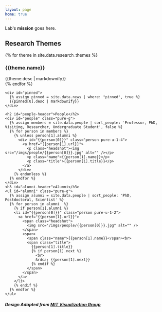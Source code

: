 ```yaml
---
layout: page
home: true
---
```

<p id="mission">
  Lab's <strong>mission</strong> goes here.
</p>

<div id="home" class="pure-g">
  <div id="themes" class="pure-u-1 pure-u-md-3-5">
    <h2>Research Themes</h2>
    {% for theme in site.data.research_themes %}
      <div id="theme-{{theme.key}}" class="theme" data-url="{{theme.url}}" data-people="{{theme.people}}">
        <!-- <img src="/themes/{{theme.key}}.png" style="max-width: 100%; height: auto; display: block; margin-top: 0;"> -->
          <div style="padding-top: 0px; border-radius: 5px; margin-bottom: 0px;">
            <div class="content">
              <h3>{{theme.name}}</h3>
              {{theme.desc | markdownify}}
            </div>
          </div>
      </div>
    {% endfor %}
  </div>

  <div class="pure-u-1 pure-u-md-2-5">

    <div id="pinned">
      {% assign pinned = site.data.news | where: "pinned", true %}
      {{pinned[0].desc | markdownify}}
    </div>

    <h2 id="people-header">People</h2>
    <div id="people" class="pure-g">
      {% assign members = site.data.people | sort_people: 'Professor, PhD, Visiting, Researcher, Undergraduate Student', false %}
      {% for person in members %}
        {% unless person[1].alumni %}
          <div id="{{person[0]}}" class="person pure-u-1-4">
            <a href="{{person[1].url}}">
              <p class="headshot"><img src="/imgs/people/{{person[0]}}.jpg" alt="" /></p>
              <p class="name">{{person[1].name}}</p>
              <p class="title">{{person[1].title}}</p>
            </a>
          </div>
        {% endunless %}
      {% endfor %}
    </div>
    <h3 id="alumni-header">Alumni</h3>
    <ul id="alumni" class="pure-g">
      {% assign alumni = site.data.people | sort_people: 'PhD, Postdoctoral, Scientist' %}
      {% for person in alumni  %}
        {% if person[1].alumni %}
        <li id="{{person[0]}}" class="person pure-u-1-2">
          <a href="{{person[1].url}}">
            <span class="headshot">
              <img src="/imgs/people/{{person[0]}}.jpg" alt="" />
            </span>
            <span>
              <span class="name">{{person[1].name}}</span><br> 
              <span class="title">
                {{person[1].title}}
                {% if person[1].next %}
                  <br>
                  &rdca; {{person[1].next}}
                {% endif %}
              </span>              
            </span>
          </a>
        </li>
        {% endif %}
      {% endfor %}
    </ul>
  </div>
</div>

<div>
  <h5>Design Adapted from <a href="https://vis.csail.mit.edu/">MIT Visualization Group</a></h5>
</div>
